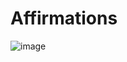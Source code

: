 # Affirmations
![image](https://user-images.githubusercontent.com/75060025/177474883-16a30e3d-d624-4323-b8e1-dc1d967d8fb6.png)

